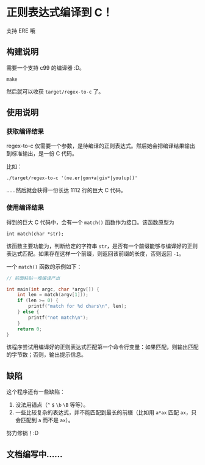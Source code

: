 # 正则表达式编译到 C！

支持 ERE 哦

## 构建说明

需要一个支持 c99 的编译器 :D。

```
make
```

然后就可以收获 `target/regex-to-c` 了。

## 使用说明

### 获取编译结果

regex-to-c 仅需要一个参数，是待编译的正则表达式。然后她会把编译结果输出到标准输出，是一份 C 代码。

比如：

```
./target/regex-to-c '(ne.er|gon+a|giv*|you(up))'
```

……然后就会获得一份长达 1112 行的巨大 C 代码。

### 使用编译结果

得到的巨大 C 代码中，会有一个 `match()` 函数作为接口。该函数原型为

```
int match(char *str);
```

该函数主要功能为，判断给定的字符串 `str`，是否有一个前缀能够与编译好的正则表达式匹配。如果存在这样一个前缀，则返回该前缀的长度，否则返回 `-1`。

一个 `match()` 函数的示例如下：

```c
// 前面粘贴一堆编译产出

int main(int argc, char *argv[]) {
    int len = match(argv[1]));
    if (len >= 0) {
        printf("match for %d chars\n", len);
    } else {
        printf("not match\n");
    }
    return 0;
}
```

该程序尝试用编译好的正则表达式匹配第一个命令行变量：如果匹配，则输出匹配的字节数；否则，输出提示信息。

## 缺陷

这个程序还有一些缺陷：

1. 没法用锚点（`^` `$` `\b` `\B` 等等）。
2. 一些比较复杂的表达式，并不能匹配到最长的前缀（比如用 `a*ax` 匹配 `ax`，只会匹配到 `a` 而不是 `ax`）。

努力修锅！:D

## 文档编写中……
